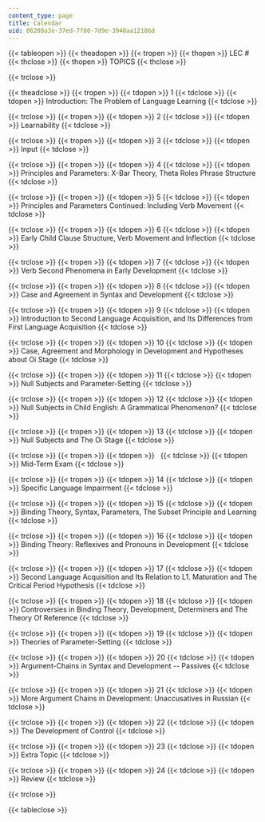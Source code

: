 ```yaml
---
content_type: page
title: Calendar
uid: 86208a3e-37ed-7f80-7d9e-3948aa12186d
---
```


{{< tableopen >}}
{{< theadopen >}}
{{< tropen >}}
{{< thopen >}}
LEC #
{{< thclose >}}
{{< thopen >}}
TOPICS
{{< thclose >}}

{{< trclose >}}

{{< theadclose >}}
{{< tropen >}}
{{< tdopen >}}
1
{{< tdclose >}}
{{< tdopen >}}
Introduction: The Problem of Language Learning
{{< tdclose >}}

{{< trclose >}}
{{< tropen >}}
{{< tdopen >}}
2
{{< tdclose >}}
{{< tdopen >}}
Learnability
{{< tdclose >}}

{{< trclose >}}
{{< tropen >}}
{{< tdopen >}}
3
{{< tdclose >}}
{{< tdopen >}}
Input
{{< tdclose >}}

{{< trclose >}}
{{< tropen >}}
{{< tdopen >}}
4
{{< tdclose >}}
{{< tdopen >}}
Principles and Parameters: X-Bar Theory, Theta Roles Phrase Structure
{{< tdclose >}}

{{< trclose >}}
{{< tropen >}}
{{< tdopen >}}
5
{{< tdclose >}}
{{< tdopen >}}
Principles and Parameters Continued: Including Verb Movement
{{< tdclose >}}

{{< trclose >}}
{{< tropen >}}
{{< tdopen >}}
6
{{< tdclose >}}
{{< tdopen >}}
Early Child Clause Structure, Verb Movement and Inflection
{{< tdclose >}}

{{< trclose >}}
{{< tropen >}}
{{< tdopen >}}
7
{{< tdclose >}}
{{< tdopen >}}
Verb Second Phenomena in Early Development
{{< tdclose >}}

{{< trclose >}}
{{< tropen >}}
{{< tdopen >}}
8
{{< tdclose >}}
{{< tdopen >}}
Case and Agreement in Syntax and Development
{{< tdclose >}}

{{< trclose >}}
{{< tropen >}}
{{< tdopen >}}
9
{{< tdclose >}}
{{< tdopen >}}
Introduction to Second Language Acquisition, and Its Differences from First Language Acquisition
{{< tdclose >}}

{{< trclose >}}
{{< tropen >}}
{{< tdopen >}}
10
{{< tdclose >}}
{{< tdopen >}}
Case, Agreement and Morphology in Development and Hypotheses about Oi Stage
{{< tdclose >}}

{{< trclose >}}
{{< tropen >}}
{{< tdopen >}}
11
{{< tdclose >}}
{{< tdopen >}}
Null Subjects and Parameter-Setting
{{< tdclose >}}

{{< trclose >}}
{{< tropen >}}
{{< tdopen >}}
12
{{< tdclose >}}
{{< tdopen >}}
Null Subjects in Child English: A Grammatical Phenomenon?
{{< tdclose >}}

{{< trclose >}}
{{< tropen >}}
{{< tdopen >}}
13
{{< tdclose >}}
{{< tdopen >}}
Null Subjects and The Oi Stage
{{< tdclose >}}

{{< trclose >}}
{{< tropen >}}
{{< tdopen >}}
 
{{< tdclose >}}
{{< tdopen >}}
Mid-Term Exam
{{< tdclose >}}

{{< trclose >}}
{{< tropen >}}
{{< tdopen >}}
14
{{< tdclose >}}
{{< tdopen >}}
Specific Language Impairment
{{< tdclose >}}

{{< trclose >}}
{{< tropen >}}
{{< tdopen >}}
15
{{< tdclose >}}
{{< tdopen >}}
Binding Theory, Syntax, Parameters, The Subset Principle and Learning
{{< tdclose >}}

{{< trclose >}}
{{< tropen >}}
{{< tdopen >}}
16
{{< tdclose >}}
{{< tdopen >}}
Binding Theory: Reflexives and Pronouns in Development
{{< tdclose >}}

{{< trclose >}}
{{< tropen >}}
{{< tdopen >}}
17
{{< tdclose >}}
{{< tdopen >}}
Second Language Acquisition and Its Relation to L1. Maturation and The Critical Period Hypothesis
{{< tdclose >}}

{{< trclose >}}
{{< tropen >}}
{{< tdopen >}}
18
{{< tdclose >}}
{{< tdopen >}}
Controversies in Binding Theory, Development, Determiners and The Theory Of Reference
{{< tdclose >}}

{{< trclose >}}
{{< tropen >}}
{{< tdopen >}}
19
{{< tdclose >}}
{{< tdopen >}}
Theories of Parameter-Setting
{{< tdclose >}}

{{< trclose >}}
{{< tropen >}}
{{< tdopen >}}
20
{{< tdclose >}}
{{< tdopen >}}
Argument-Chains in Syntax and Development -- Passives
{{< tdclose >}}

{{< trclose >}}
{{< tropen >}}
{{< tdopen >}}
21
{{< tdclose >}}
{{< tdopen >}}
More Argument Chains in Development: Unaccusatives in Russian
{{< tdclose >}}

{{< trclose >}}
{{< tropen >}}
{{< tdopen >}}
22
{{< tdclose >}}
{{< tdopen >}}
The Development of Control
{{< tdclose >}}

{{< trclose >}}
{{< tropen >}}
{{< tdopen >}}
23
{{< tdclose >}}
{{< tdopen >}}
Extra Topic
{{< tdclose >}}

{{< trclose >}}
{{< tropen >}}
{{< tdopen >}}
24
{{< tdclose >}}
{{< tdopen >}}
Review
{{< tdclose >}}

{{< trclose >}}

{{< tableclose >}}